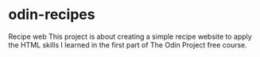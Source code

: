 # odin-recipes

Recipe web
This project is about creating a simple recipe website
to apply the HTML skills I learned in the first part of
The Odin Project free course.
